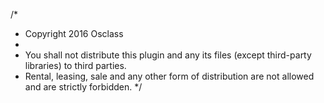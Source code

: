 /*
 * Copyright 2016 Osclass
 *
 * You shall not distribute this plugin and any its files (except third-party libraries) to third parties.
 * Rental, leasing, sale and any other form of distribution are not allowed and are strictly forbidden.
 */